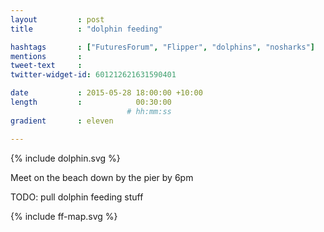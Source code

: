 ```yaml
---
layout         : post
title          : "dolphin feeding"

hashtags       : ["FuturesForum", "Flipper", "dolphins", "nosharks"]
mentions       :
tweet-text     :
twitter-widget-id: 601212621631590401

date           : 2015-05-28 18:00:00 +10:00
length         :            00:30:00
                          # hh:mm:ss
gradient       : eleven

---
```

{% include dolphin.svg %}

Meet on the beach down by the pier by 6pm

TODO: pull dolphin feeding stuff

<div class="the-map">{% include ff-map.svg %}</div>
